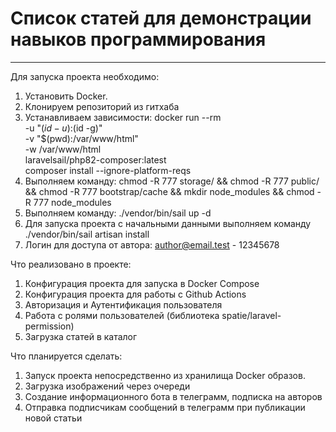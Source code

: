 <h1>Список статей для демонстрации навыков программирования</h1>

_________________________________________________________________

Для запуска проекта необходимо:

1. Установить Docker.
2. Клонируем репозиторий из гитхаба
3.  Устанавливаем зависимости: docker run --rm \
    -u "$(id -u):$(id -g)" \
    -v "$(pwd):/var/www/html" \
    -w /var/www/html \
    laravelsail/php82-composer:latest \
    composer install --ignore-platform-reqs
4. Выполняем команду: chmod -R 777 storage/ && chmod -R 777 public/ && chmod -R 777 bootstrap/cache && mkdir node_modules && chmod -R 777 node_modules
5. Выполняем команду: ./vendor/bin/sail up -d
6. Для запуска проекта с начальными данными выполняем команду ./vendor/bin/sail artisan install
7. Логин для доступа от автора: author@email.test - 12345678


Что реализовано в проекте:

<ol>
    <li>Конфигурация проекта для запуска в Docker Compose</li>
    <li>Конфигурация проекта для работы с Github Actions</li>
    <li>Авторизация и Аутентификация пользователя</li>
    <li>Работа с ролями пользователей (библиотека spatie/laravel-permission)</li>
    <li>Загрузка статей в каталог</li>
</ol>

Что планируется сделать:

<ol>
    <li>Запуск проекта непосредственно из хранилища Docker образов.</li>
    <li>Загрузка изображений через очереди</li>
    <li>Создание информационного бота в телеграмм, подписка на авторов</li>
    <li>Отправка подписчикам сообщений в телеграмм при публикации новой статьи</li>
</ol>
